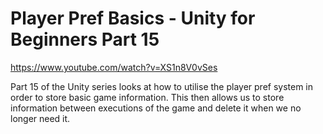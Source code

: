 # Player Pref Basics - Unity for Beginners Part 15

https://www.youtube.com/watch?v=XS1n8V0vSes

Part 15 of the Unity series looks at how to utilise the player pref system in order to store basic game information.  This then allows us to store information between executions of the game and delete it when we no longer need it.